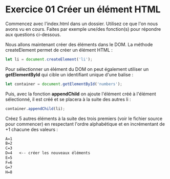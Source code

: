 # Exercice 01 Créer un élément HTML

Commencez avec l'index.html dans un dossier. Utilisez ce que l'on nous avons vu en cours. Faites par exemple une/des fonction(s) pour répondre aux questions ci-dessous.

Nous allons maintenant créer des éléments dans le DOM. La méthode createElement permet de créer un élément HTML :

```js
let li = document.createElement('li');
```

Pour sélectionner un élément du DOM on peut également utiliser un **getElementById** qui cible un identifiant unique d'une balise :

```js
let container = document.getElementById('numbers');
```

Puis, avec la fonction **appendChild** on ajoute l'élément créé à l'élément sélectionné, il est créé et se placera à la suite des autres li :

```js
container.appendChild(li);
```

Créez 5 autres éléments à la suite des trois premiers (voir le fichier source pour commencer) en respectant l'ordre alphabétique et en incrémentant de +1 chacune des valeurs :

```txt
A=1
B=2
C=3
D=4   <-- créer les nouveaux éléments
E=5
F=6
G=7
H=8
```